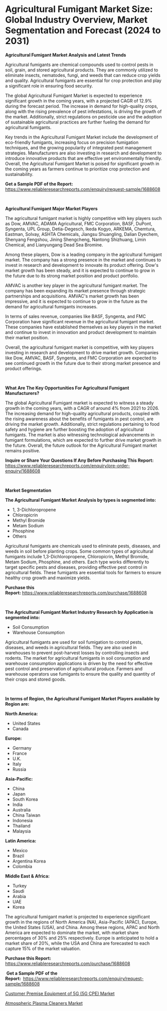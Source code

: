 <p><h1>Agricultural Fumigant Market Size: Global Industry Overview, Market Segmentation and Forecast (2024 to 2031)</h1></p><p><strong>Agricultural Fumigant Market Analysis and Latest Trends</strong></p>
<p><p>Agricultural fumigants are chemical compounds used to control pests in soil, grain, and stored agricultural products. They are commonly utilized to eliminate insects, nematodes, fungi, and weeds that can reduce crop yields and quality. Agricultural fumigants are essential for crop protection and play a significant role in ensuring food security.</p><p>The global Agricultural Fumigant Market is expected to experience significant growth in the coming years, with a projected CAGR of 12.9% during the forecast period. The increase in demand for high-quality crops, along with the rising prevalence of pest infestations, is driving the growth of the market. Additionally, strict regulations on pesticide use and the adoption of sustainable agricultural practices are further fueling the demand for agricultural fumigants.</p><p>Key trends in the Agricultural Fumigant Market include the development of eco-friendly fumigants, increasing focus on precision fumigation techniques, and the growing popularity of integrated pest management strategies. Manufacturers are also investing in research and development to introduce innovative products that are effective yet environmentally friendly. Overall, the Agricultural Fumigant Market is poised for significant growth in the coming years as farmers continue to prioritize crop protection and sustainability.</p></p>
<p><strong>Get a Sample PDF of the Report:&nbsp;</strong> <a href="https://www.reliableresearchreports.com/enquiry/request-sample/1688608">https://www.reliableresearchreports.com/enquiry/request-sample/1688608</a></p>
<p>&nbsp;</p>
<p><strong>Agricultural Fumigant Major Market Players</strong></p>
<p><p>The agricultural fumigant market is highly competitive with key players such as Dow, AMVAC, ADAMA Agricultural, FMC Corporation, BASF, DuPont, Syngenta, UPL Group, Detia-Degesch, Ikeda Kogyo, ARKEMA, Chemtura, Eastman, Solvay, ASHTA Chemicals, Jiangsu Shuangling, Dalian Dyechem, Shenyang Fengshou, Jining Shengcheng, Nantong Shizhuang, Limin Chemical, and Lianyungang Dead Sea Bromine.</p><p>Among these players, Dow is a leading company in the agricultural fumigant market. The company has a strong presence in the market and continues to invest in research and development to innovate its product offering. Dow's market growth has been steady, and it is expected to continue to grow in the future due to its strong market position and product portfolio.</p><p>AMVAC is another key player in the agricultural fumigant market. The company has been expanding its market presence through strategic partnerships and acquisitions. AMVAC's market growth has been impressive, and it is expected to continue to grow in the future as the demand for agricultural fumigants increases.</p><p>In terms of sales revenue, companies like BASF, Syngenta, and FMC Corporation have significant revenue in the agricultural fumigant market. These companies have established themselves as key players in the market and continue to invest in innovation and product development to maintain their market position.</p><p>Overall, the agricultural fumigant market is competitive, with key players investing in research and development to drive market growth. Companies like Dow, AMVAC, BASF, Syngenta, and FMC Corporation are expected to see continued growth in the future due to their strong market presence and product offerings.</p></p>
<p>&nbsp;</p>
<p><strong>What Are The Key Opportunities For Agricultural Fumigant Manufacturers?</strong></p>
<p><p>The global Agricultural Fumigant market is expected to witness a steady growth in the coming years, with a CAGR of around 4% from 2021 to 2026. The increasing demand for high-quality agricultural products, coupled with the rising awareness about the benefits of fumigants in pest control, are driving the market growth. Additionally, strict regulations pertaining to food safety and hygiene are further boosting the adoption of agricultural fumigants. The market is also witnessing technological advancements in fumigant formulations, which are expected to further drive market growth in the future. Overall, the future outlook for the Agricultural Fumigant market remains positive.</p></p>
<p><strong>Inquire or Share Your Questions If Any Before Purchasing This Report:</strong> <a href="https://www.reliableresearchreports.com/enquiry/pre-order-enquiry/1688608">https://www.reliableresearchreports.com/enquiry/pre-order-enquiry/1688608</a></p>
<p>&nbsp;</p>
<p><strong>Market Segmentation</strong></p>
<p><strong>The Agricultural Fumigant Market Analysis by types is segmented into:</strong></p>
<p><ul><li>1, 3-Dichloropropene</li><li>Chloropicrin</li><li>Methyl Bromide</li><li>Metam Sodium</li><li>Phosphine</li><li>Others</li></ul></p>
<p><p>Agricultural fumigants are chemicals used to eliminate pests, diseases, and weeds in soil before planting crops. Some common types of agricultural fumigants include 1,3-Dichloropropene, Chloropicrin, Methyl Bromide, Metam Sodium, Phosphine, and others. Each type works differently to target specific pests and diseases, providing effective pest control in agricultural fields. These fumigants are essential tools for farmers to ensure healthy crop growth and maximize yields.</p></p>
<p><strong>Purchase this Report:&nbsp;</strong><a href="https://www.reliableresearchreports.com/purchase/1688608">https://www.reliableresearchreports.com/purchase/1688608</a></p>
<p>&nbsp;</p>
<p><strong>The Agricultural Fumigant Market Industry Research by Application is segmented into:</strong></p>
<p><ul><li>Soil Consumption</li><li>Warehouse Consumption</li></ul></p>
<p><p>Agricultural fumigants are used for soil fumigation to control pests, diseases, and weeds in agricultural fields. They are also used in warehouses to prevent post-harvest losses by controlling insects and rodents. The market for agricultural fumigants in soil consumption and warehouse consumption applications is driven by the need for effective pest control and preservation of agricultural produce. Farmers and warehouse operators use fumigants to ensure the quality and quantity of their crops and stored goods.</p></p>
<p>&nbsp;</p>
<p><strong>In terms of Region, the Agricultural Fumigant Market Players available by Region are:</strong></p>
<p>
    <p> <strong> North America: </strong>
        <ul>
            <li>United States</li>
            <li>Canada</li>
        </ul>
        </p> 
    <p> <strong> Europe: </strong>
        <ul>
            <li>Germany</li>
            <li>France</li>
            <li>U.K.</li>
            <li>Italy</li>
            <li>Russia</li>
        </ul>
        </p> 
    <p> <strong> Asia-Pacific: </strong>
        <ul>
            <li>China</li>
            <li>Japan</li>
            <li>South Korea</li>
            <li>India</li>
            <li>Australia</li>
            <li>China Taiwan</li>
            <li>Indonesia</li>
            <li>Thailand</li>
            <li>Malaysia</li>
        </ul>
        </p> 
    <p> <strong> Latin America: </strong>
        <ul>
            <li>Mexico</li>
            <li>Brazil</li>
            <li>Argentina Korea</li>
            <li>Colombia</li>
        </ul>
        </p> 
    <p> <strong> Middle East & Africa: </strong>
        <ul>
            <li>Turkey</li>
            <li>Saudi</li>
            <li>Arabia</li>
            <li>UAE</li>
            <li>Korea</li>
        </ul>
    </p>
    </p>
<p><p>The agricultural fumigant market is projected to experience significant growth in the regions of North America (NA), Asia-Pacific (APAC), Europe, the United States (USA), and China. Among these regions, APAC and North America are expected to dominate the market, with market share percentages of 30% and 25% respectively. Europe is anticipated to hold a market share of 20%, while the USA and China are forecasted to each capture 15% of the market valuation.</p></p>
<p><strong>Purchase this Report: </strong><a href="https://www.reliableresearchreports.com/purchase/1688608">https://www.reliableresearchreports.com/purchase/1688608</a></p>
<p>&nbsp;<strong>Get a Sample PDF of the Report:&nbsp;&nbsp;</strong><a href="https://www.reliableresearchreports.com/enquiry/request-sample/1688608">https://www.reliableresearchreports.com/enquiry/request-sample/1688608</a></p>
<p><strong></strong></p>
<p><p><a href="https://issuu.com/reportprime-2/docs/customer-premise-equipment-of-5g-5g-cpe-market-siz">Customer Premise Equipment of 5G (5G CPE) Market</a></p><p><a href="https://issuu.com/reportprime-2/docs/atmospheric-plasma-cleaners-market-size-2030.pptx">Atmospheric Plasma Cleaners Market</a></p></p>
